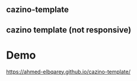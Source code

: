 ## cazino-template
## cazino template  (not responsive)
# Demo
https://ahmed-elbqarey.github.io/cazino-template/
